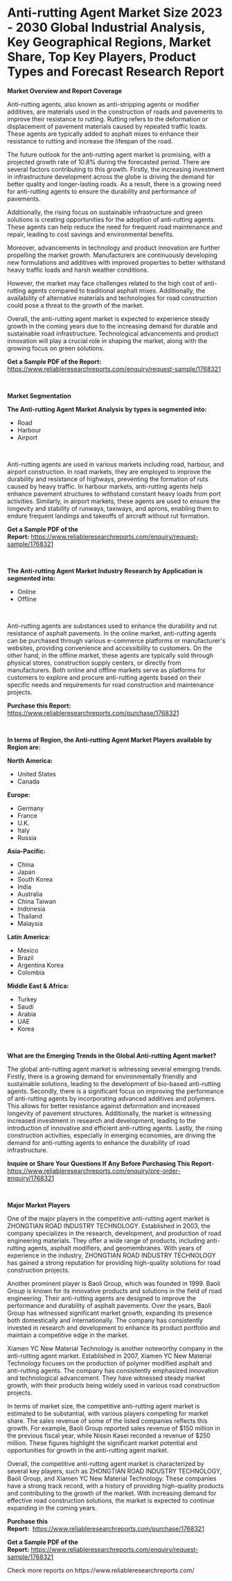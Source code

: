 <p><h1>Anti-rutting Agent Market Size 2023 - 2030 Global Industrial Analysis, Key Geographical Regions, Market Share, Top Key Players, Product Types and Forecast Research Report</h1></p><p><strong>Market Overview and Report Coverage</strong></p>
<p><p>Anti-rutting agents, also known as anti-stripping agents or modifier additives, are materials used in the construction of roads and pavements to improve their resistance to rutting. Rutting refers to the deformation or displacement of pavement materials caused by repeated traffic loads. These agents are typically added to asphalt mixes to enhance their resistance to rutting and increase the lifespan of the road.</p><p>The future outlook for the anti-rutting agent market is promising, with a projected growth rate of 10.8% during the forecasted period. There are several factors contributing to this growth. Firstly, the increasing investment in infrastructure development across the globe is driving the demand for better quality and longer-lasting roads. As a result, there is a growing need for anti-rutting agents to ensure the durability and performance of pavements.</p><p>Additionally, the rising focus on sustainable infrastructure and green solutions is creating opportunities for the adoption of anti-rutting agents. These agents can help reduce the need for frequent road maintenance and repair, leading to cost savings and environmental benefits.</p><p>Moreover, advancements in technology and product innovation are further propelling the market growth. Manufacturers are continuously developing new formulations and additives with improved properties to better withstand heavy traffic loads and harsh weather conditions.</p><p>However, the market may face challenges related to the high cost of anti-rutting agents compared to traditional asphalt mixes. Additionally, the availability of alternative materials and technologies for road construction could pose a threat to the growth of the market.</p><p>Overall, the anti-rutting agent market is expected to experience steady growth in the coming years due to the increasing demand for durable and sustainable road infrastructure. Technological advancements and product innovation will play a crucial role in shaping the market, along with the growing focus on green solutions.</p></p>
<p><strong>Get a Sample PDF of the Report:</strong> <a href="https://www.reliableresearchreports.com/enquiry/request-sample/1768321">https://www.reliableresearchreports.com/enquiry/request-sample/1768321</a></p>
<p>&nbsp;</p>
<p><strong>Market Segmentation</strong></p>
<p><strong>The Anti-rutting Agent Market Analysis by types is segmented into:</strong></p>
<p><ul><li>Road</li><li>Harbour</li><li>Airport</li></ul></p>
<p>&nbsp;</p>
<p><p>Anti-rutting agents are used in various markets including road, harbour, and airport construction. In road markets, they are employed to improve the durability and resistance of highways, preventing the formation of ruts caused by heavy traffic. In harbour markets, anti-rutting agents help enhance pavement structures to withstand constant heavy loads from port activities. Similarly, in airport markets, these agents are used to ensure the longevity and stability of runways, taxiways, and aprons, enabling them to endure frequent landings and takeoffs of aircraft without rut formation.</p></p>
<p><strong>Get a Sample PDF of the Report:</strong>&nbsp;<a href="https://www.reliableresearchreports.com/enquiry/request-sample/1768321">https://www.reliableresearchreports.com/enquiry/request-sample/1768321</a></p>
<p>&nbsp;</p>
<p><strong>The Anti-rutting Agent Market Industry Research by Application is segmented into:</strong></p>
<p><ul><li>Online</li><li>Offline</li></ul></p>
<p>&nbsp;</p>
<p><p>Anti-rutting agents are substances used to enhance the durability and rut resistance of asphalt pavements. In the online market, anti-rutting agents can be purchased through various e-commerce platforms or manufacturer's websites, providing convenience and accessibility to customers. On the other hand, in the offline market, these agents are typically sold through physical stores, construction supply centers, or directly from manufacturers. Both online and offline markets serve as platforms for customers to explore and procure anti-rutting agents based on their specific needs and requirements for road construction and maintenance projects.</p></p>
<p><strong>Purchase this Report:</strong>&nbsp; <a href="https://www.reliableresearchreports.com/purchase/1768321">https://www.reliableresearchreports.com/purchase/1768321</a></p>
<p>&nbsp;</p>
<p><strong>In terms of Region, the Anti-rutting Agent Market Players available by Region are:</strong></p>
<p>
    <p> <strong> North America: </strong>
        <ul>
            <li>United States</li>
            <li>Canada</li>
        </ul>
        </p> 
    <p> <strong> Europe: </strong>
        <ul>
            <li>Germany</li>
            <li>France</li>
            <li>U.K.</li>
            <li>Italy</li>
            <li>Russia</li>
        </ul>
        </p> 
    <p> <strong> Asia-Pacific: </strong>
        <ul>
            <li>China</li>
            <li>Japan</li>
            <li>South Korea</li>
            <li>India</li>
            <li>Australia</li>
            <li>China Taiwan</li>
            <li>Indonesia</li>
            <li>Thailand</li>
            <li>Malaysia</li>
        </ul>
        </p> 
    <p> <strong> Latin America: </strong>
        <ul>
            <li>Mexico</li>
            <li>Brazil</li>
            <li>Argentina Korea</li>
            <li>Colombia</li>
        </ul>
        </p> 
    <p> <strong> Middle East & Africa: </strong>
        <ul>
            <li>Turkey</li>
            <li>Saudi</li>
            <li>Arabia</li>
            <li>UAE</li>
            <li>Korea</li>
        </ul>
    </p>
    </p>
<p>&nbsp;</p>
<p><strong>What are the Emerging Trends in the Global Anti-rutting Agent market?</strong></p>
<p><p>The global anti-rutting agent market is witnessing several emerging trends. Firstly, there is a growing demand for environmentally friendly and sustainable solutions, leading to the development of bio-based anti-rutting agents. Secondly, there is a significant focus on improving the performance of anti-rutting agents by incorporating advanced additives and polymers. This allows for better resistance against deformation and increased longevity of pavement structures. Additionally, the market is witnessing increased investment in research and development, leading to the introduction of innovative and efficient anti-rutting agents. Lastly, the rising construction activities, especially in emerging economies, are driving the demand for anti-rutting agents to enhance the durability of road infrastructure.</p></p>
<p><strong>Inquire or Share Your Questions If Any Before Purchasing This Report</strong>- <a href="https://www.reliableresearchreports.com/enquiry/pre-order-enquiry/1768321">https://www.reliableresearchreports.com/enquiry/pre-order-enquiry/1768321</a></p>
<p>&nbsp;</p>
<p><strong>Major Market Players</strong></p>
<p><p>One of the major players in the competitive anti-rutting agent market is ZHONGTIAN ROAD INDUSTRY TECHNOLOGY. Established in 2003, the company specializes in the research, development, and production of road engineering materials. They offer a wide range of products, including anti-rutting agents, asphalt modifiers, and geomembranes. With years of experience in the industry, ZHONGTIAN ROAD INDUSTRY TECHNOLOGY has gained a strong reputation for providing high-quality solutions for road construction projects.</p><p>Another prominent player is Baoli Group, which was founded in 1999. Baoli Group is known for its innovative products and solutions in the field of road engineering. Their anti-rutting agents are designed to improve the performance and durability of asphalt pavements. Over the years, Baoli Group has witnessed significant market growth, expanding its presence both domestically and internationally. The company has consistently invested in research and development to enhance its product portfolio and maintain a competitive edge in the market.</p><p>Xiamen YC New Material Technology is another noteworthy company in the anti-rutting agent market. Established in 2007, Xiamen YC New Material Technology focuses on the production of polymer modified asphalt and anti-rutting agents. The company has consistently emphasized innovation and technological advancement. They have witnessed steady market growth, with their products being widely used in various road construction projects.</p><p>In terms of market size, the competitive anti-rutting agent market is estimated to be substantial, with various players competing for market share. The sales revenue of some of the listed companies reflects this growth. For example, Baoli Group reported sales revenue of $150 million in the previous fiscal year, while Nissin Kasei recorded a revenue of $250 million. These figures highlight the significant market potential and opportunities for growth in the anti-rutting agent market.</p><p>Overall, the competitive anti-rutting agent market is characterized by several key players, such as ZHONGTIAN ROAD INDUSTRY TECHNOLOGY, Baoli Group, and Xiamen YC New Material Technology. These companies have a strong track record, with a history of providing high-quality products and contributing to the growth of the market. With increasing demand for effective road construction solutions, the market is expected to continue expanding in the coming years.</p></p>
<p><strong>Purchase this Report:</strong>&nbsp;&nbsp;<a href="https://www.reliableresearchreports.com/purchase/1768321">https://www.reliableresearchreports.com/purchase/1768321</a></p>
<p></p>
<p><strong>Get a Sample PDF of the Report:</strong>&nbsp;<a href="https://www.reliableresearchreports.com/enquiry/request-sample/1768321">https://www.reliableresearchreports.com/enquiry/request-sample/1768321</a></p>
<p>Check more reports on https://www.reliableresearchreports.com/</p>